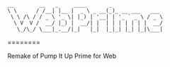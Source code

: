     __        __   _     ____       _
    \ \      / /__| |__ |  _ \ _ __(_)_ __ ___   ___ 
     \ \ /\ / / _ \ '_ \| |_) | '__| | '_ ` _ \ / _ \
      \ V  V /  __/ |_) |  __/| |  | | | | | | |  __/
       \_/\_/ \___|_.__/|_|   |_|  |_|_| |_| |_|\___|

========

Remake of Pump It Up Prime for Web
